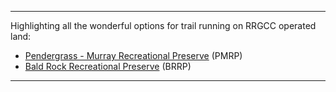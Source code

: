 

---



Highlighting all the wonderful options for trail running on RRGCC operated land:

* [Pendergrass - Murray Recreational Preserve](https://rrgcc.org/rrg-info/pmrp/ "Click Here!") (PMRP)
* [Bald Rock Recreational Preserve](https://rrgcc.org/rrg-info/brrp/ "Click Me!") (BRRP)

---
